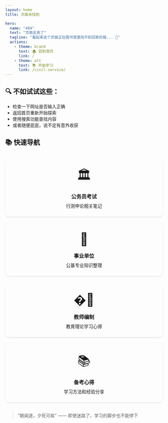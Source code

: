 ```yaml
---
layout: home
title: 页面未找到

hero:
  name: "404"
  text: "页面走丢了"
  tagline: "看起来这个页面正在图书馆里找不到回家的路... 🤔"
  actions:
    - theme: brand
      text: 🏠 回到首页
      link: /
    - theme: alt
      text: 📚 开始学习
      link: /civil-service/
---
```


## 🔍 不如试试这些：

- 检查一下网址是否输入正确
- 返回首页重新开始探索
- 使用搜索功能查找内容
- 或者随便逛逛，说不定有意外收获

## 📚 快速导航

<div class="nav-grid">
  <a href="/civil-service/" class="nav-item">
    <div class="nav-icon">🏛️</div>
    <h3>公务员考试</h3>
    <p>行测申论相关笔记</p>
  </a>
  <a href="/public-institution/" class="nav-item">
    <div class="nav-icon">🏢</div>
    <h3>事业单位</h3>
    <p>公基专业知识整理</p>
  </a>
  <a href="/teacher/" class="nav-item">
    <div class="nav-icon">�‍🏫</div>
    <h3>教师编制</h3>
    <p>教育理论学习心得</p>
  </a>
  <a href="/guide/" class="nav-item">
    <div class="nav-icon">📚</div>
    <h3>备考心得</h3>
    <p>学习方法和经验分享</p>
  </a>
</div>

> "朝闻道，夕死可矣" —— 即使迷路了，学习的脚步也不能停下

<style>
.nav-grid {
  display: grid;
  grid-template-columns: repeat(auto-fit, minmax(250px, 1fr));
  gap: 1.5rem;
  margin: 2rem 0;
}

.nav-item {
  background: var(--vp-c-bg-soft);
  padding: 1.5rem;
  border-radius: 12px;
  text-align: center;
  border: 1px solid var(--vp-c-divider);
  box-shadow: 0 2px 4px rgba(0, 0, 0, 0.1);
  transition: all 0.3s ease;
  text-decoration: none;
  color: inherit;
  display: block;
}

.nav-item:hover {
  box-shadow: 0 4px 8px rgba(0, 0, 0, 0.15);
  transform: translateY(-4px);
  border-color: var(--vp-c-brand);
  text-decoration: none;
}

.nav-icon {
  font-size: 2.5rem;
  margin-bottom: 1rem;
  filter: drop-shadow(0 2px 4px rgba(0,0,0,0.1));
}

.nav-item h3 {
  margin: 0 0 0.5rem 0;
  color: var(--vp-c-text-1);
}

.nav-item p {
  margin: 0;
  color: var(--vp-c-text-2);
  font-size: 0.9rem;
}

@media (max-width: 768px) {
  .nav-grid {
    grid-template-columns: 1fr;
    gap: 1rem;
  }
}
</style>
